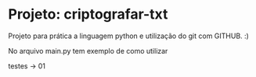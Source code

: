 # Projeto: criptografar-txt
Projeto para prática a linguagem python e utilização do git com GITHUB. :)

No arquivo main.py tem exemplo de como utilizar

testes -> 01